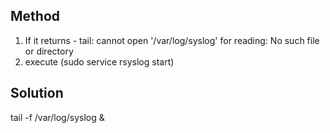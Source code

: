 ## Method

1. If it returns - tail: cannot open '/var/log/syslog' for reading: No such file or directory
2. execute (sudo service rsyslog start)

## Solution

tail -f /var/log/syslog &
